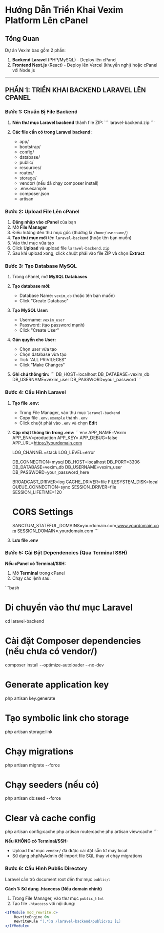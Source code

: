 # Hướng Dẫn Triển Khai Vexim Platform Lên cPanel

## Tổng Quan

Dự án Vexim bao gồm 2 phần:
1. **Backend Laravel** (PHP/MySQL) - Deploy lên cPanel
2. **Frontend Next.js** (React) - Deploy lên Vercel (khuyến nghị) hoặc cPanel với Node.js

---

## PHẦN 1: TRIỂN KHAI BACKEND LARAVEL LÊN CPANEL

### Bước 1: Chuẩn Bị File Backend

1. **Nén thư mục Laravel backend** thành file ZIP:
   \`\`\`
   laravel-backend.zip
   \`\`\`

2. **Các file cần có trong Laravel backend:**
   - app/
   - bootstrap/
   - config/
   - database/
   - public/
   - resources/
   - routes/
   - storage/
   - vendor/ (nếu đã chạy composer install)
   - .env.example
   - composer.json
   - artisan

### Bước 2: Upload File Lên cPanel

1. **Đăng nhập vào cPanel** của bạn
2. Mở **File Manager**
3. Điều hướng đến thư mục gốc (thường là `/home/username/`)
4. **Tạo thư mục mới** tên `laravel-backend` (hoặc tên bạn muốn)
5. Vào thư mục vừa tạo
6. Click **Upload** và upload file `laravel-backend.zip`
7. Sau khi upload xong, click chuột phải vào file ZIP và chọn **Extract**

### Bước 3: Tạo Database MySQL

1. Trong cPanel, mở **MySQL Databases**
2. **Tạo database mới:**
   - Database Name: `vexim_db` (hoặc tên bạn muốn)
   - Click "Create Database"

3. **Tạo MySQL User:**
   - Username: `vexim_user`
   - Password: (tạo password mạnh)
   - Click "Create User"

4. **Gán quyền cho User:**
   - Chọn user vừa tạo
   - Chọn database vừa tạo
   - Tick "ALL PRIVILEGES"
   - Click "Make Changes"

5. **Ghi chú thông tin:**
   \`\`\`
   DB_HOST=localhost
   DB_DATABASE=vexim_db
   DB_USERNAME=vexim_user
   DB_PASSWORD=your_password
   \`\`\`

### Bước 4: Cấu Hình Laravel

1. **Tạo file .env:**
   - Trong File Manager, vào thư mục `laravel-backend`
   - Copy file `.env.example` thành `.env`
   - Click chuột phải vào `.env` và chọn **Edit**

2. **Cập nhật thông tin trong .env:**
   \`\`\`env
   APP_NAME=Vexim
   APP_ENV=production
   APP_KEY=
   APP_DEBUG=false
   APP_URL=https://yourdomain.com

   LOG_CHANNEL=stack
   LOG_LEVEL=error

   DB_CONNECTION=mysql
   DB_HOST=localhost
   DB_PORT=3306
   DB_DATABASE=vexim_db
   DB_USERNAME=vexim_user
   DB_PASSWORD=your_password_here

   BROADCAST_DRIVER=log
   CACHE_DRIVER=file
   FILESYSTEM_DISK=local
   QUEUE_CONNECTION=sync
   SESSION_DRIVER=file
   SESSION_LIFETIME=120

   # CORS Settings
   SANCTUM_STATEFUL_DOMAINS=yourdomain.com,www.yourdomain.com
   SESSION_DOMAIN=.yourdomain.com
   \`\`\`

3. **Lưu file .env**

### Bước 5: Cài Đặt Dependencies (Qua Terminal SSH)

**Nếu cPanel có Terminal/SSH:**

1. Mở **Terminal** trong cPanel
2. Chạy các lệnh sau:

\`\`\`bash
# Di chuyển vào thư mục Laravel
cd laravel-backend

# Cài đặt Composer dependencies (nếu chưa có vendor/)
composer install --optimize-autoloader --no-dev

# Generate application key
php artisan key:generate

# Tạo symbolic link cho storage
php artisan storage:link

# Chạy migrations
php artisan migrate --force

# Chạy seeders (nếu có)
php artisan db:seed --force

# Clear và cache config
php artisan config:cache
php artisan route:cache
php artisan view:cache
\`\`\`

**Nếu KHÔNG có Terminal/SSH:**
- Upload thư mục `vendor/` đã được cài đặt sẵn từ máy local
- Sử dụng phpMyAdmin để import file SQL thay vì chạy migrations

### Bước 6: Cấu Hình Public Directory

Laravel cần trỏ document root đến thư mục `public/`:

**Cách 1: Sử dụng .htaccess (Nếu domain chính)**

1. Trong File Manager, vào thư mục `public_html`
2. Tạo file `.htaccess` với nội dung:

```apache
<IfModule mod_rewrite.c>
    RewriteEngine On
    RewriteRule ^(.*)$ /laravel-backend/public/$1 [L]
</IfModule>
